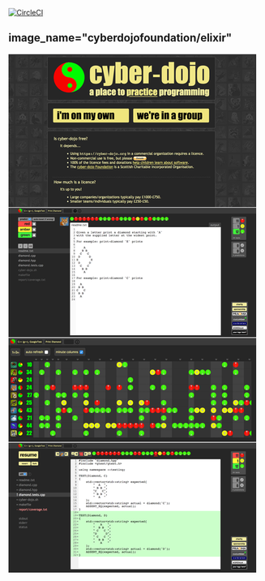 
[![CircleCI](https://circleci.com/gh/cyber-dojo-languages/elixir.svg?style=svg)](https://circleci.com/gh/cyber-dojo-languages/elixir)

## image_name="cyberdojofoundation/elixir"

![cyber-dojo.org home page](https://github.com/cyber-dojo/cyber-dojo/blob/master/shared/home_page_snapshot.png)
